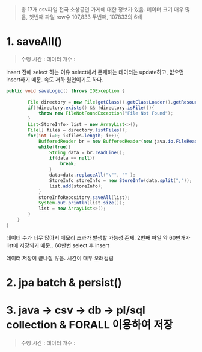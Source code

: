 > 총 17개 csv파일
> 전국 소상공인 가게에 대한 정보가 있음.
> 데이터 크기 매우 많음, 첫번째 파일 row수 107,833 
> 두번째, 107833의 6배 
# 1. saveAll() 
> 수행 시간     : 
> 데이터 개수 : 

insert 전에 select 하는 이유
select해서 존재하는 데이터는 update하고, 없으면 insert하기 때문.
속도 저하 원인이기도 하다.
``` java
public void saveLogic() throws IOException {  
 
        File directory = new File(getClass().getClassLoader().getResource("csvFiles").getFile());  
        if(!directory.exists() && !directory.isFile()){  
            throw new FileNotFoundException("File Not Found");  
        }  
        List<StoreInfo> list = new ArrayList<>();  
        File[] files = directory.listFiles();  
        for(int i=0; i<files.length; i++){  
            BufferedReader br = new BufferedReader(new java.io.FileReader(files[i]));  
            while(true){  
                String data = br.readLine();  
                if(data == null){  
                    break;  
                }  
                data=data.replaceAll("\"", "" );  
                StoreInfo storeInfo = new StoreInfo(data.split(","));  
                list.add(storeInfo);  
            }  
            storeInfoRepository.saveAll(list);  
            System.out.println(list.size());  
            list = new ArrayList<>();  
        }  
    }  
}
```
데이터 수가 너무 많아서 메모리 초과가 발생할 가능성 존재.
2번째 파일 약 60만개가 list에 저장되기 때문..
60만번 select 후 insert

데이터 저장이 끝나질 않음. 시간이 매우 오래걸림

# 2. jpa batch & persist()



# 3. java -> csv -> db -> pl/sql collection & FORALL 이용하여 저장
> 수행 시간      : 
> 데이터 개수  : 



